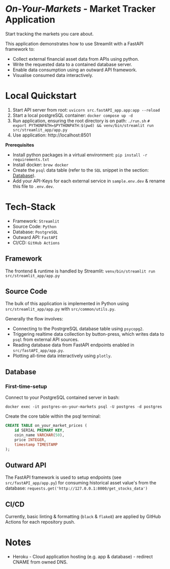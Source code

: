 # <i>On-Your-Markets</i> - Market Tracker Application
Start tracking the markets you care about.

This application demonstrates how to use Streamlit with a FastAPI framework to:
- Collect external financial asset data from APIs using python.
- Write the requested data to a contained database server.
- Enable data consumption using an outward API framework.
- Visualise consumed data interactively.

# Local Quickstart
1. Start API server from root: `uvicorn src.fastAPI_app.app:app --reload`
2. Start a local postgreSQL container: `docker compose up -d`
3. Run application, ensuring the root directory is on path: `./run.sh` `# export PYTHONPATH=$PYTHONPATH:$(pwd) && venv/bin/streamlit run src/streamlit_app/app.py`
4. Use application: http://localhost:8501
 
<b>Prerequisites</b>
- Install python packages in a virtual environment: `pip install -r requirements.txt`
- Install docker: `brew docker`
- Create the `psql` data table (refer to the `SQL` snippet in the section: [Database](#Database)).
- Add your API-Keys for each external service in `sample.env.dev` & rename this file to `.env.dev`.

# Tech-Stack
- Framework: `Streamlit`
- Source Code: `Python`
- Database: `PostgreSQL`
- Outward API: `FastAPI`
- CI/CD: `GitHub Actions`

## Framework
The frontend & runtime is handled by Streamlit: `venv/bin/streamlit run src/streamlit_app/app.py`

## Source Code
The bulk of this application is implemented in Python using `src/streamlit_app/app.py` with `src/common/utils.py`. 

Generally the flow involves:
- Connecting to the PostrgreSQL database table using `psycopg2`.
- Triggering realtime data collection by button-press, which writes data to `psql` from external API sources.
- Reading database data from FastAPI endpoints enabled in `src/fastAPI_app/app.py`.
- Plotting all-time data interactively using `plotly`.

## Database
### First-time-setup
 Connect to your PostgreSQL contained server in bash:
```shell
docker exec -it postgres-on-your-markets psql -U postgres -d postgres
```

Create the core table within the psql terminal:
```sql
CREATE TABLE on_your_market_prices (
    id SERIAL PRIMARY KEY,
    coin_name VARCHAR(50),
    price INTEGER,
    timestamp TIMESTAMP
);
```

## Outward API
The FastAPI framework is used to setup endpoints (see `src/fastAPI_app/app.py`) for consuming historical asset value's from the database:
`requests.get('http://127.0.0.1:8000/get_stocks_data')`

## CI/CD
Currently, basic linting & formatting (`black` & `flake8`) are applied by GitHub Actions for each repository push.


# Notes
- Heroku - Cloud application hosting (e.g. app & database) - redirect CNAME from owned DNS.
